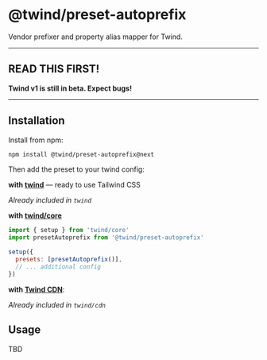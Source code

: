# @twind/preset-autoprefix

Vendor prefixer and property alias mapper for Twind.

---

## READ THIS FIRST!

**Twind v1 is still in beta. Expect bugs!**

---

## Installation

Install from npm:

```sh
npm install @twind/preset-autoprefix@next
```

Then add the preset to your twind config:

**with [twind](https://www.npmjs.com/package/twind)** — ready to use Tailwind CSS

_Already included in `twind`_

**with [twind/core](https://github.com/tw-in-js/twind/tree/next/packages/twind#twindcore)**

```js
import { setup } from 'twind/core'
import presetAutoprefix from '@twind/preset-autoprefix'

setup({
  presets: [presetAutoprefix()],
  // ... additional config
})
```

**with [Twind CDN](https://github.com/tw-in-js/twind/tree/next/packages/twind#twindcdn)**:

_Already included in `twind/cdn`_

## Usage

TBD

